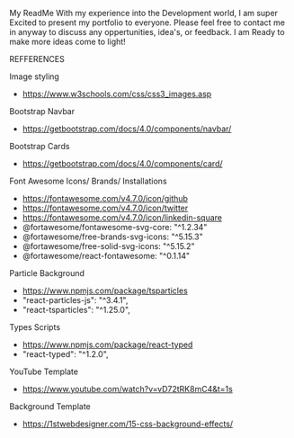 My ReadMe
    With my experience into the Development world, I am super Excited
    to present my portfolio to everyone. Please feel free to contact me 
    in anyway to discuss any oppertunities, idea's, or feedback. I am 
    Ready to make more ideas come to light!


REFFERENCES 

Image styling 
- https://www.w3schools.com/css/css3_images.asp

Bootstrap Navbar
- https://getbootstrap.com/docs/4.0/components/navbar/

Bootstrap Cards
- https://getbootstrap.com/docs/4.0/components/card/

Font Awesome Icons/ Brands/ Installations
- https://fontawesome.com/v4.7.0/icon/github
- https://fontawesome.com/v4.7.0/icon/twitter
- https://fontawesome.com/v4.7.0/icon/linkedin-square
- @fortawesome/fontawesome-svg-core: "^1.2.34"
- @fortawesome/free-brands-svg-icons: "^5.15.3"
- @fortawesome/free-solid-svg-icons: "^5.15.2"
- @fortawesome/react-fontawesome: "^0.1.14"

Particle Background
- https://www.npmjs.com/package/tsparticles
- "react-particles-js": "^3.4.1",
- "react-tsparticles": "^1.25.0",

Types Scripts
- https://www.npmjs.com/package/react-typed
- "react-typed": "^1.2.0",

YouTube Template
- https://www.youtube.com/watch?v=vD72tRK8mC4&t=1s

Background Template 
- https://1stwebdesigner.com/15-css-background-effects/